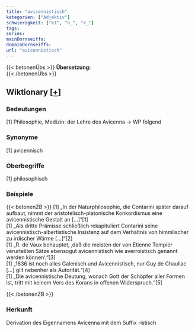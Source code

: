 ```yaml
---
title: "avicennistisch"
kategorien: ["Adjektiv"]
schwierigkeit: ["k1", "h_", "r_"]
tags:
series:
mainDornseiffs:
domainDornseiffs:
url: "avicennistisch"
---
```


{{< betonenÜbs >}}
**Übersetzung:**  
{{< /betonenÜbs >}}

## Wiktionary [[+](https://de.wiktionary.org/wiki/avicennistisch)]

### Bedeutungen
[1] Philosophie, Medizin: der Lehre des Avicenna → WP folgend  

### Synonyme
[1] avicennisch  

### Oberbegriffe
[1] philosophisch  

### Beispiele
{{< betonenZB >}}
[1] „In der Naturphilosophie, die Contarini später darauf aufbaut, nimmt der aristotelisch-platonische Konkordismus eine avicennistische Gestalt an […]“[1]  
[1] „Als dritte Prämisse schließlich rekapituliert Contarini seine avicennistisch-albertistische Insistenz auf dem Verhältnis von himmlischer zu irdischer Wärme […]“[2]  
[1] „R. de Vaux behauptet, ‚daß die meisten der von Etienne Tempier verurteilten Sätze ebensogut avicennistisch wie averroistisch genannt werden können‘.“[3]  
[1] „1636 ist noch alles Galenisch und Avicennistisch, nur Guy de Chauliac […] gilt nebenher als Autorität.“[4]  
[1] „Die avicennistische Deutung, wonach Gott der Schöpfer aller Formen ist, tritt mit keinem Vers des Korans in offenen Widerspruch.“[5]  

{{< /betonenZB >}}
### Herkunft
Derivation des Eigennamens Avicenna mit dem Suffix -istisch  


